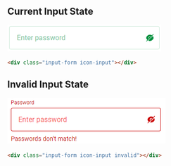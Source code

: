 ## Current Input State

![Input Field](images_states/input_default_state.png)

```html
<div class="input-form icon-input"></div>
```

## Invalid Input State

![Invalid Input Field](images_states/input_invalid_state.png)

```html
<div class="input-form icon-input invalid"></div>
```
